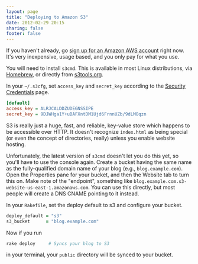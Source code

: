 ```yaml
---
layout: page
title: "Deploying to Amazon S3"
date: 2012-02-29 20:15
sharing: false
footer: false
---
```


If you haven't already, go [sign up for an Amazon AWS account](http://aws.amazon.com/s3/) right now. It's very inexpensive, usage based, and you only pay for what you use. 

You will need to install `s3cmd`. This is available in most Linux distributions, via [Homebrew](http://aws.amazon.com/s3/), or directly from [s3tools.org](http://s3tools.org/download).

In your `~/.s3cfg`, set `access_key` and `secret_key` according to the [Security Credentials](https://aws-portal.amazon.com/gp/aws/securityCredentials) page.

``` ini
[default]
access_key = ALRJCALDDZUDEGNSSIPE 
secret_key = 9DJWHga1Y+uBAFXntDM1Ujd6FrnnUZb/9dLMOqzn 
```

S3 is really just a huge, fast, and reliable, key-value store which happens to be accessible over HTTP. It doesn't recognize `index.html` as being special (or even the concept of directories, really) unless you enable website hosting.

Unfortunately, the latest version of `s3cmd` doesn't let you do this yet, so you'll have to use the console again. Create a bucket having the same name as the fully-qualified domain name of your blog (e.g., `blog.example.com`). Open the Properties pane for your bucket, and then the Website tab to turn this on. Make note of the "endpoint", something like `blog.example.com.s3-website-us-east-1.amazonaws.com`. You can use this directly, but most people will create a DNS CNAME pointing to it instead. 

In your `Rakefile`, set the deploy default to s3 and configure your bucket.

``` ruby
deploy_default = "s3"
s3_bucket      = "blog.example.com"
```

Now if you run

``` sh
rake deploy     # Syncs your blog to S3
```

in your terminal, your `public` directory will be synced to your bucket.
